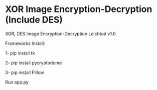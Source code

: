 # XOR Image Encryption-Decryption (Include DES) 
 XOR, DES Image Encryption-Decryption Leichtod v1.0

Frameworks Install:

1- pip install tk

2- pip install pycryptodome

3- pip install Pillow

Run app.py
